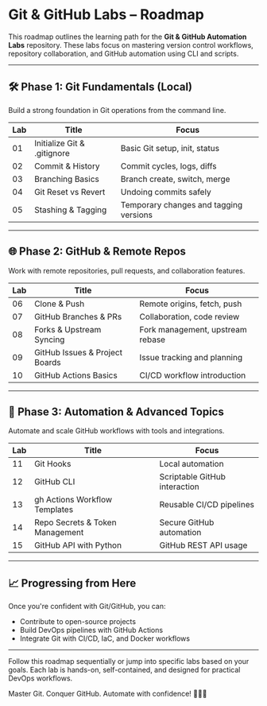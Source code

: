 # Git & GitHub Labs – Roadmap

This roadmap outlines the learning path for the **Git & GitHub Automation Labs** repository. These labs focus on mastering version control workflows, repository collaboration, and GitHub automation using CLI and scripts.

---

## 🛠️ Phase 1: Git Fundamentals (Local)
Build a strong foundation in Git operations from the command line.

| Lab | Title                               | Focus                                 |
|-----|-------------------------------------|----------------------------------------|
| 01  | Initialize Git & .gitignore         | Basic Git setup, init, status          |
| 02  | Commit & History                    | Commit cycles, logs, diffs             |
| 03  | Branching Basics                    | Branch create, switch, merge           |
| 04  | Git Reset vs Revert                 | Undoing commits safely                 |
| 05  | Stashing & Tagging                  | Temporary changes and tagging versions |

---

## 🌐 Phase 2: GitHub & Remote Repos
Work with remote repositories, pull requests, and collaboration features.

| Lab | Title                               | Focus                                 |
|-----|-------------------------------------|----------------------------------------|
| 06  | Clone & Push                        | Remote origins, fetch, push            |
| 07  | GitHub Branches & PRs               | Collaboration, code review             |
| 08  | Forks & Upstream Syncing            | Fork management, upstream rebase       |
| 09  | GitHub Issues & Project Boards      | Issue tracking and planning            |
| 10  | GitHub Actions Basics               | CI/CD workflow introduction            |

---

## 🚀 Phase 3: Automation & Advanced Topics
Automate and scale GitHub workflows with tools and integrations.

| Lab | Title                               | Focus                                 |
|-----|-------------------------------------|----------------------------------------|
| 11  | Git Hooks                           | Local automation                       |
| 12  | GitHub CLI                          | Scriptable GitHub interaction          |
| 13  | gh Actions Workflow Templates       | Reusable CI/CD pipelines               |
| 14  | Repo Secrets & Token Management     | Secure GitHub automation               |
| 15  | GitHub API with Python              | GitHub REST API usage                  |

---

## 📈 Progressing from Here

Once you're confident with Git/GitHub, you can:
- Contribute to open-source projects
- Build DevOps pipelines with GitHub Actions
- Integrate Git with CI/CD, IaC, and Docker workflows

---

Follow this roadmap sequentially or jump into specific labs based on your goals. Each lab is hands-on, self-contained, and designed for practical DevOps workflows.

Master Git. Conquer GitHub. Automate with confidence! 🧠🔧🐙

